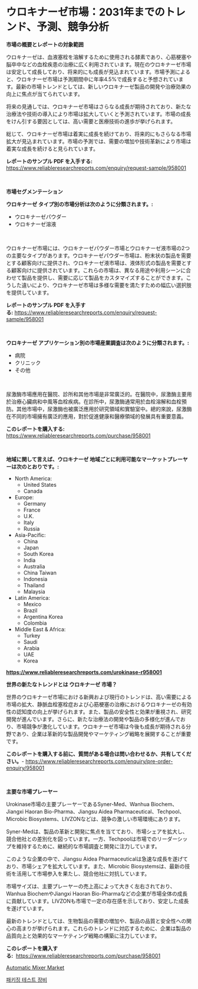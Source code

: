 <p><h1>ウロキナーゼ市場：2031年までのトレンド、予測、競争分析</h1></p><p><strong>市場の概要とレポートの対象範囲</strong></p>
<p><p>ウロキナーゼは、血液塞栓を溶解するために使用される酵素であり、心筋梗塞や脳卒中などの血栓疾患の治療に広く利用されています。現在のウロキナーゼ市場は安定して成長しており、将来的にも成長が見込まれています。市場予測によると、ウロキナーゼ市場は予測期間中に年率4.5%で成長すると予想されています。最新の市場トレンドとしては、新しいウロキナーゼ製品の開発や治療効果の向上に焦点が当てられています。</p><p>将来の見通しでは、ウロキナーゼ市場はさらなる成長が期待されており、新たな治療法や技術の導入により市場は拡大していくと予測されています。市場の成長をけん引する要因としては、高い需要と医療技術の進歩が挙げられます。</p><p>総じて、ウロキナーゼ市場は着実に成長を続けており、将来的にもさらなる市場拡大が見込まれています。市場の予測では、需要の増加や技術革新により市場は着実な成長を続けると見られています。</p></p>
<p><strong>レポートのサンプル PDF を入手する:</strong> <a href="https://www.reliableresearchreports.com/enquiry/request-sample/958001">https://www.reliableresearchreports.com/enquiry/request-sample/958001</a></p>
<p>&nbsp;</p>
<p><strong>市場セグメンテーション</strong></p>
<p><strong>ウロキナーゼ タイプ別の市場分析は次のように分類されます。:</strong></p>
<p><ul><li>ウロキナーゼパウダー</li><li>ウロキナーゼ溶液</li></ul></p>
<p>&nbsp;</p>
<p><p>ウロキナーゼ市場には、ウロキナーゼパウダー市場とウロキナーゼ液市場の2つの主要なタイプがあります。ウロキナーゼパウダー市場は、粉末状の製品を需要とする顧客向けに提供され、ウロキナーゼ液市場は、液体形式の製品を需要とする顧客向けに提供されています。これらの市場は、異なる用途や利用シーンに合わせて製品を提供し、需要に応じて製品をカスタマイズすることができます。こうした違いにより、ウロキナーゼ市場は多様な需要を満たすための幅広い選択肢を提供しています。</p></p>
<p><strong>レポートのサンプル PDF を入手する:</strong>&nbsp;<a href="https://www.reliableresearchreports.com/enquiry/request-sample/958001">https://www.reliableresearchreports.com/enquiry/request-sample/958001</a></p>
<p>&nbsp;</p>
<p><strong> ウロキナーゼ アプリケーション別の市場産業調査は次のように分類されます。:</strong></p>
<p><ul><li>病院</li><li>クリニック</li><li>その他</li></ul></p>
<p>&nbsp;</p>
<p><p>尿激酶市場應用在醫院、診所和其他市場是非常廣泛的。在醫院中，尿激酶主要用於治療心臟病和中風等血栓疾病。在診所中，尿激酶通常用於血栓溶解和血栓預防。其他市場中，尿激酶也被廣泛應用於研究領域和實驗室中。總的來說，尿激酶在不同的市場擁有廣泛的應用，對於促進健康和醫療領域的發展具有重要意義。</p></p>
<p><strong>このレポートを購入する:</strong>&nbsp; <a href="https://www.reliableresearchreports.com/purchase/958001">https://www.reliableresearchreports.com/purchase/958001</a></p>
<p>&nbsp;</p>
<p><strong>地域に関して言えば、ウロキナーゼ 地域ごとに利用可能なマーケットプレーヤーは次のとおりです。:</strong></p>
<p><ul>
    <li>
        North America:
        <ul>
            <li>United States</li>
            <li>Canada</li>
        </ul>
    </li>
    <li>
        Europe:
        <ul>
            <li>Germany</li>
            <li>France</li>
            <li>U.K.</li>
            <li>Italy</li>
            <li>Russia</li>
        </ul>
    </li>
    <li>
        Asia-Pacific:
        <ul>
            <li>China</li>
            <li>Japan</li>
            <li>South Korea</li>
            <li>India</li>
            <li>Australia</li>
            <li>China Taiwan</li>
            <li>Indonesia</li>
            <li>Thailand</li>
            <li>Malaysia</li>
        </ul>
    </li>
    <li>
        Latin America:
        <ul>
            <li>Mexico</li>
            <li>Brazil</li>
            <li>Argentina Korea</li>
            <li>Colombia</li>
        </ul>
    </li>
    <li>
        Middle East & Africa:
        <ul>
            <li>Turkey</li>
            <li>Saudi</li>
            <li>Arabia</li>
            <li>UAE</li>
            <li>Korea</li>
        </ul>
    </li>
    </ul></p>
<p><strong><a href="https://www.reliableresearchreports.com/urokinase-r958001">https://www.reliableresearchreports.com/urokinase-r958001</a></strong>&nbsp;</p>
<p><strong>世界の新たなトレンドとは ウロキナーゼ 市場？</strong></p>
<p><p>世界のウロキナーゼ市場における新興および現行のトレンドは、高い需要による市場の拡大、静脈血栓塞栓症および心筋梗塞の治療におけるウロキナーゼの有効性の認知度の向上が挙げられます。また、製品の安全性と効果が重視され、研究開発が進んでいます。さらに、新たな治療法の開発や製品の多様化が進んでおり、市場競争が激化しています。ウロキナーゼ市場は今後も成長が期待される分野であり、企業は革新的な製品開発やマーケティング戦略を展開することが重要です。</p></p>
<p><strong>このレポートを購入する前に、質問がある場合は問い合わせるか、共有してください。</strong>- <a href="https://www.reliableresearchreports.com/enquiry/pre-order-enquiry/958001">https://www.reliableresearchreports.com/enquiry/pre-order-enquiry/958001</a></p>
<p>&nbsp;</p>
<p><strong>主要な市場プレーヤー</strong></p>
<p><p>Urokinase市場の主要プレーヤーであるSyner-Med、Wanhua Biochem、Jiangxi Haoran Bio-Pharma、Jiangsu Aidea Pharmaceutical、Techpool、Microbic Biosystems、LIVZONなどは、競争の激しい市場環境にあります。</p><p>Syner-Medは、製品の革新と開発に焦点を当てており、市場シェアを拡大し、競合他社との差別化を図っています。一方、Techpoolは市場でのリーダーシップを維持するために、継続的な市場調査と開発に注力しています。</p><p>このような企業の中で、Jiangsu Aidea Pharmaceuticalは急速な成長を遂げており、市場シェアを拡大しています。また、Microbic Biosystemsは、最新の技術を活用して市場参入を果たし、競合他社に対抗しています。</p><p>市場サイズは、主要プレーヤーの売上高によって大きく左右されており、Wanhua BiochemやJiangxi Haoran Bio-Pharmaなどの企業が市場全体の成長に貢献しています。LIVZONも市場で一定の存在感を示しており、安定した成長を遂げています。</p><p>最新のトレンドとしては、生物製品の需要の増加や、製品の品質と安全性への関心の高まりが挙げられます。これらのトレンドに対応するために、企業は製品の品質向上と効果的なマーケティング戦略の構築に注力しています。</p></p>
<p><strong>このレポートを購入する:</strong>&nbsp;&nbsp;<a href="https://www.reliableresearchreports.com/purchase/958001">https://www.reliableresearchreports.com/purchase/958001</a></p>
<p><p><a href="https://invited-way-688.notion.site/Automatic-Mixer-Market-Research-Report-Its-History-and-Forecast-2024-to-2031-7d8e48b2385849e18ca939ea881ec69d">Automatic Mixer Market</a></p><p><a href="https://github.com/fernandotryO5lson96765/Market-Research-Report-List-1/blob/main/777710029690.md">패키징 테스트 장비</a></p></p>